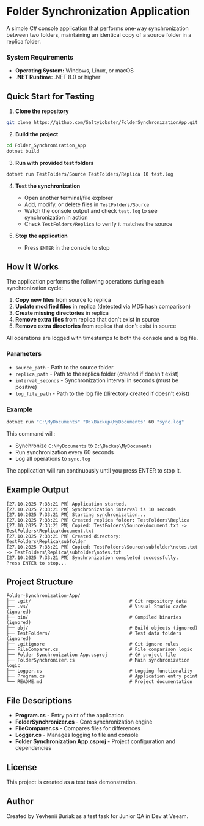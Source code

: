 ﻿# Folder Synchronization Application

A simple C# console application that performs one-way synchronization between two folders, maintaining an identical copy of a source folder in a replica folder.

### System Requirements
- **Operating System:** Windows, Linux, or macOS
- **.NET Runtime:** .NET 8.0 or higher
  
## Quick Start for Testing

1. **Clone the repository**
```bash
git clone https://github.com/SaltyLobster/FolderSynchronizationApp.git
```

2. **Build the project**
```bash
cd Folder_Synchronization_App
dotnet build
```

3. **Run with provided test folders**
```bash
dotnet run TestFolders/Source TestFolders/Replica 10 test.log
```

4. **Test the synchronization**
   - Open another terminal/file explorer
   - Add, modify, or delete files in `TestFolders/Source`
   - Watch the console output and check `test.log` to see synchronization in action
   - Check `TestFolders/Replica` to verify it matches the source

5. **Stop the application**
   - Press `ENTER` in the console to stop

## How It Works

The application performs the following operations during each synchronization cycle:

1. **Copy new files** from source to replica
2. **Update modified files** in replica (detected via MD5 hash comparison)
3. **Create missing directories** in replica
4. **Remove extra files** from replica that don't exist in source
5. **Remove extra directories** from replica that don't exist in source

All operations are logged with timestamps to both the console and a log file.

### Parameters

- `source_path` - Path to the source folder
- `replica_path` - Path to the replica folder (created if doesn't exist)
- `interval_seconds` - Synchronization interval in seconds (must be positive)
- `log_file_path` - Path to the log file (directory created if doesn't exist)

### Example

```bash
dotnet run "C:\MyDocuments" "D:\Backup\MyDocuments" 60 "sync.log"
```

This command will:
- Synchronize `C:\MyDocuments` to `D:\Backup\MyDocuments`
- Run synchronization every 60 seconds
- Log all operations to `sync.log`

The application will run continuously until you press ENTER to stop it.

## Example Output

```
[27.10.2025 7:33:21 PM] Application started.
[27.10.2025 7:33:21 PM] Synchronization interval is 10 seconds
[27.10.2025 7:33:21 PM] Starting synchronization...
[27.10.2025 7:33:21 PM] Created replica folder: TestFolders\Replica
[27.10.2025 7:33:21 PM] Copied: TestFolders\Source\document.txt -> TestFolders\Replica\document.txt
[27.10.2025 7:33:21 PM] Created directory: TestFolders\Replica\subfolder
[27.10.2025 7:33:21 PM] Copied: TestFolders\Source\subfolder\notes.txt -> TestFolders\Replica\subfolder\notes.txt
[27.10.2025 7:33:21 PM] Synchronization completed successfully.
Press ENTER to stop...
```

## Project Structure
```
Folder-Synchronization-App/
├── .git/                                    # Git repository data
├── .vs/                                     # Visual Studio cache (ignored)
├── bin/                                     # Compiled binaries (ignored)
├── obj/                                     # Build objects (ignored)
├── TestFolders/                             # Test data folders (ignored)
├── .gitignore                               # Git ignore rules
├── FileComparer.cs                          # File comparison logic
├── Folder Synchronization App.csproj        # C# project file
├── FolderSynchronizer.cs                    # Main synchronization logic
├── Logger.cs                                # Logging functionality
├── Program.cs                               # Application entry point
└── README.md                                # Project documentation
```

## File Descriptions

- **Program.cs** - Entry point of the application
- **FolderSynchronizer.cs** - Core synchronization engine
- **FileComparer.cs** - Compares files for differences
- **Logger.cs** - Manages logging to file and console
- **Folder Synchronization App.csproj** - Project configuration and dependencies

## License

This project is created as a test task demonstration.

## Author

Created by Yevhenii Buriak as a test task for Junior QA in Dev at Veeam.

